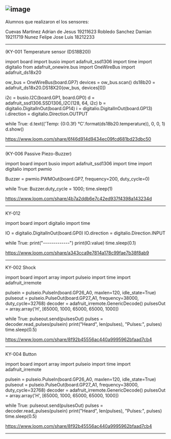 ![image](https://user-images.githubusercontent.com/99285798/202036639-36fc13c0-d3d0-48fa-8a25-69d1d9760b12.png)
----

Alumnos que realizaron el los sensores:

Cuevas Martinez Adrian de Jesus 19211623
Robledo Sanchez Damian 19211719
Nunez Felipe Jose Luis 18212233

----

(KY-001 Temperature sensor (DS18B20))

import board
import busio
import adafruit_ssd1306
import time
import digitalio
from adafruit_onewire.bus import OneWireBus
import adafruit_ds18x20

ow_bus = OneWireBus(board.GP7)
devices = ow_bus.scan()
ds18b20 = adafruit_ds18x20.DS18X20(ow_bus, devices[0])

i2c = busio.I2C(board.GP1, board.GP0)
d = adafruit_ssd1306.SSD1306_I2C(128, 64, i2c)
b = digitalio.DigitalInOut(board.GP14)
i = digitalio.DigitalInOut(board.GP13)
i.direction = digitalio.Direction.OUTPUT

while True:
    d.text(('Temp: {0:0.3f} °C'.format(ds18b20.temperature)), 0, 0, 1)
    d.show()

https://www.loom.com/share/6f46d914d9434ec09fcd681bd23dbc50

----

(KY-006 Passive Piezo-Buzzer)

import board
import busio
import adafruit_ssd1306
import time
import digitalio
import pwmio

Buzzer = pwmio.PWMOut(board.GP7, frequency=200, duty_cycle=0)

while True:
    Buzzer.duty_cycle = 1000;
    time.sleep(1)

https://www.loom.com/share/4b7a2ddb6e7c42ed937f4398a143234d

----

KY-012

import board
import digitalio
import time

IO = digitalio.DigitalInOut(board.GP0)
IO.direction = digitalio.Direction.INPUT

while True:
    print("-------------")
    print(IO.value)
    time.sleep(0.1)

https://www.loom.com/share/a343cca9e7814a178c99fae7b38f8ab9

----

KY-002 Shock

import board
import array
import pulseio
import time
import adafruit_irremote

pulsein = pulseio.PulseIn(board.GP26_A0, maxlen=120, idle_state=True)
pulseout = pulseio.PulseOut(board.GP27_A1, frequency=38000, duty_cycle=32768)
decoder = adafruit_irremote.GenericDecode()
pulsesOut = array.array('H', [65000, 1000, 65000, 65000, 1000])

while True:
    pulseout.send(pulsesOut)
    pulses = decoder.read_pulses(pulsein)
    print("Heard", len(pulses), "Pulses:", pulses)
    time.sleep(0.5)

https://www.loom.com/share/8f92b45556ac440a9995962bfaad7cb4

----

KY-004 Button

import board
import array
import pulseio
import time
import adafruit_irremote

pulsein = pulseio.PulseIn(board.GP26_A0, maxlen=120, idle_state=True)
pulseout = pulseio.PulseOut(board.GP27_A1, frequency=38000, duty_cycle=32768)
decoder = adafruit_irremote.GenericDecode()
pulsesOut = array.array('H', [65000, 1000, 65000, 65000, 1000])

while True:
    pulseout.send(pulsesOut)
    pulses = decoder.read_pulses(pulsein)
    print("Heard", len(pulses), "Pulses:", pulses)
    time.sleep(0.5)

https://www.loom.com/share/8f92b45556ac440a9995962bfaad7cb4

----


